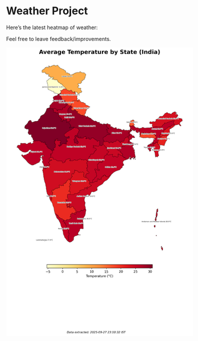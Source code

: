 # Weather Project

Here’s the latest heatmap of weather:

Feel free to leave feedback/improvements.

![India Heatmap](docs/assets/india_heatmap.png?v=D82192)

